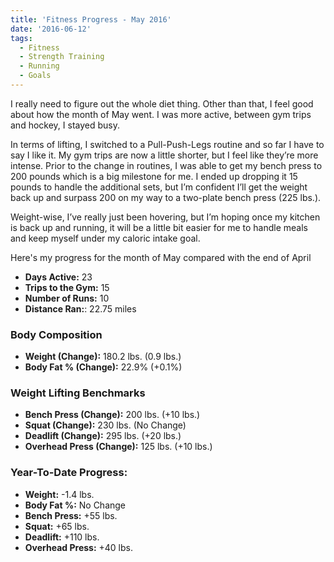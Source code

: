 ```yaml
---
title: 'Fitness Progress - May 2016'
date: '2016-06-12'
tags:
  - Fitness
  - Strength Training
  - Running
  - Goals
---
```


I really need to figure out the whole diet thing. Other than that, I feel good about how the month of May went. I was more active, between gym trips and hockey, I stayed busy.
<!-- excerpt -->

In terms of lifting, I switched to a Pull-Push-Legs routine and so far I have to say I like it. My gym trips are now a little shorter, but I feel like they’re more intense. Prior to the change in routines, I was able to get my bench press to 200 pounds which is a big milestone for me. I ended up dropping it 15 pounds to handle the additional sets, but I’m confident I’ll get the weight back up and surpass 200 on my way to a two-plate bench press (225 lbs.).

Weight-wise, I’ve really just been hovering, but I’m hoping once my kitchen is back up and running, it will be a little bit easier for me to handle meals and keep myself under my caloric intake goal.

Here's my progress for the month of May compared with the end of April

-   **Days Active:** 23
-   **Trips to the Gym:** 15
-   **Number of Runs:** 10
-   **Distance Ran:**: 22.75 miles

### Body Composition

-   **Weight (Change):** 180.2 lbs. (0.9 lbs.)
-   **Body Fat % (Change):** 22.9% (+0.1%)

### Weight Lifting Benchmarks

-   **Bench Press (Change):** 200 lbs. (+10 lbs.)
-   **Squat (Change):** 230 lbs. (No Change)
-   **Deadlift (Change):** 295 lbs. (+20 lbs.)
-   **Overhead Press (Change):** 125 lbs. (+10 lbs.)

### Year-To-Date Progress:

-   **Weight:** -1.4 lbs.
-   **Body Fat %:** No Change
-   **Bench Press:** +55 lbs.
-   **Squat:** +65 lbs.
-   **Deadlift:** +110 lbs.
-   **Overhead Press:** +40 lbs.
